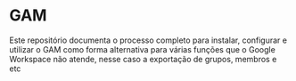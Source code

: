 # GAM
Este repositório documenta o processo completo para instalar, configurar e utilizar o GAM como forma alternativa para várias funções que o Google Workspace não atende, nesse caso a exportação de grupos, membros e etc
